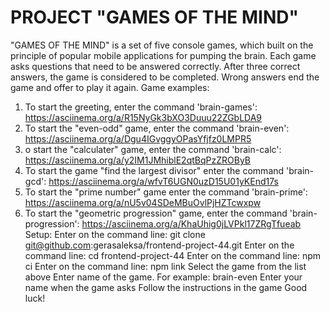 # PROJECT "GAMES OF THE MIND"

"GAMES OF THE MIND" is a set of five console games, which built on the principle of popular mobile applications for pumping the brain. Each game asks questions that need to be answered correctly. After three correct answers, the game is considered to be completed. Wrong answers end the game and offer to play it again. Game examples:
1. To start the greeting, enter the command 'brain-games': https://asciinema.org/a/R15NyGk3bXO3Duuu22ZGbLDA9
2. To start the "even-odd" game, enter the command 'brain-even': https://asciinema.org/a/Dgu4IGvggyOPasYfjfz0LMPR5
3. o start the "calculater" game, enter the command 'brain-calc': https://asciinema.org/a/y2IM1JMhiblE2qtBqPzZROByB
4. To start the game "find the largest divisor" enter the command 'brain-gcd': https://asciinema.org/a/wfvT6UGN0uzD15U01yKEnd17s
5. To start the "prime number" game enter the command 'brain-prime': https://asciinema.org/a/nU5v04SDeMBuOvlPjHZTcwxpw
6. To start the "geometric progression" game, enter the command 'brain-progression': https://asciinema.org/a/KhaUhig0jLVPkl17ZRgTfueab
Setup:
Enter on the command line: git clone git@github.com:gerasaleksa/frontend-project-44.git
Enter on the command line: cd frontend-project-44
Enter on the command line: npm ci
Enter on the command line: npm link
Select the game from the list above
Enter name of the game. For example: brain-even
Enter your name when the game asks
Follow the instructions in the game
Good luck!
